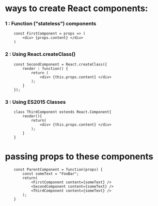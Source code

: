 # ways to create React components:

### 1 : Function ("stateless") components
```
    const FirstComponent = props => (
        <div> {props.content} </div>
    )
```

### 2 : Using React.createClass()
```
    const SecondComponent = React.createClass({
        render : function() {
            return (
                <div> {this.props.content} </div>
            );
        }
    });
```

### 3 : Using ES2015 Classes
```
    class ThirdComponent extends React.Component{
        render(){
            return(
                <div> {this.props.content} </div>
            );
        }
    }
```

# passing props to these components

```
    const ParentComponent = function(props) {
        const someText = "FooBar";
        return(
            <FirstComponent content={someText} />
            <SecondComponent content={someText} />
            <ThirdComponent content={someText} /> 
        );
    }
```